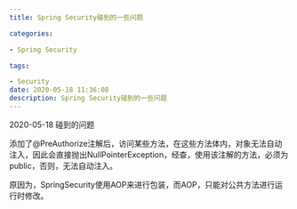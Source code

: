 ```yaml
---
title: Spring Security碰到的一些问题

categories: 

- Spring Security

tags: 

- Security
date: 2020-05-18 11:36:08
description: Spring Security碰到的一些问题
---
```




2020-05-18 碰到的问题

添加了@PreAuthorize注解后，访问某些方法，在这些方法体内，对象无法自动注入，因此会直接抛出NullPointerException，经查，使用该注解的方法，必须为public，否则，无法自动注入。

原因为，SpringSecurity使用AOP来进行包装，而AOP，只能对公共方法进行运行时修改。